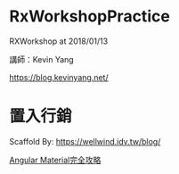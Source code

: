 # RxWorkshopPractice

RXWorkshop at 2018/01/13

講師：Kevin Yang

https://blog.kevinyang.net/

# 置入行銷

Scaffold By: https://wellwind.idv.tw/blog/

[Angular Material完全攻略](https://ithelp.ithome.com.tw/users/20020617/ironman/1263)

